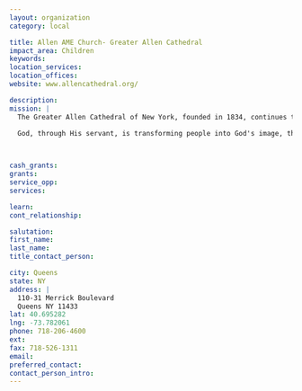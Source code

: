 ```yaml
---
layout: organization
category: local

title: Allen AME Church- Greater Allen Cathedral
impact_area: Children
keywords: 
location_services: 
location_offices: 
website: www.allencathedral.org/

description: 
mission: |
  The Greater Allen Cathedral of New York, founded in 1834, continues to demonstrate a strong commitment to God and to God's people. Pastor Floyd H. Flake and Co-Pastor M.Elaine Flake have led the congregation to unparalleled heights through obedience to God's vision, praise and worship, Christian education, basic education, economic empowerment and political and social action.

  God, through His servant, is transforming people into God's image, the church into a place of salvation, power, health and wholeness, and the community into a village; a good place to live because of people who care.

  

cash_grants: 
grants: 
service_opp: 
services: 

learn: 
cont_relationship: 

salutation: 
first_name: 
last_name: 
title_contact_person: 

city: Queens
state: NY
address: |
  110-31 Merrick Boulevard     
  Queens NY 11433
lat: 40.695282
lng: -73.782061
phone: 718-206-4600
ext: 
fax: 718-526-1311
email: 
preferred_contact: 
contact_person_intro: 
---
```

